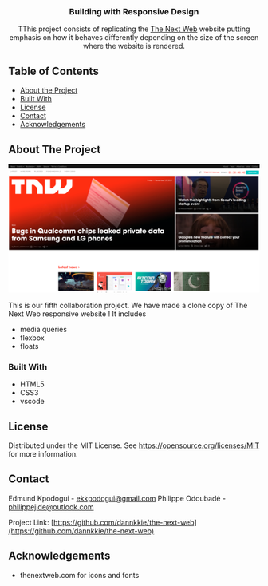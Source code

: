<!-- PROJECT LOGO -->
<br />
<p align="center">
  <h3 align="center">Building with Responsive Design</h3>
  <p align="center">
    TThis project consists of replicating the <a href ="https://thenextweb.com/">The Next Web</a> website putting emphasis on how it behaves differently depending on the size of the screen where the website is rendered.
    <br />    
  </p>
</p>

<!-- TABLE OF CONTENTS -->

## Table of Contents

- [About the Project](#about-the-project)
- [Built With](#built-with)
- [License](#license)
- [Contact](#contact)
- [Acknowledgements](#acknowledgements)

<!-- ABOUT THE PROJECT -->

## About The Project

[![Product Name Screen Shot][product-screenshot]](https://example.com)

This is our fifth collaboration project. We have made a clone copy of The Next Web responsive website ! It includes

- media queries
- flexbox
- floats

### Built With

- HTML5
- CSS3
- vscode

<!-- LICENSE -->

## License

Distributed under the MIT License. See https://opensource.org/licenses/MIT for more information.

<!-- CONTACT -->

## Contact

Edmund Kpodogui - ekkpodogui@gmail.com
Philippe Odoubadé - philippejide@outlook.com

Project Link: [https://github.com/dannkkie/the-next-web](https://github.com/dannkkie/the-next-web)

<!-- ACKNOWLEDGEMENTS -->

## Acknowledgements

- thenextweb.com for icons and fonts

<!-- MARKDOWN LINKS & IMAGES -->
<!-- https://www.markdownguide.org/basic-syntax/#reference-style-links -->

[product-screenshot]: assets/images/screenshot.png
